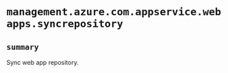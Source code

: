 # `management.azure.com.appservice.webapps.syncrepository`

## `summary`
Sync web app repository.


